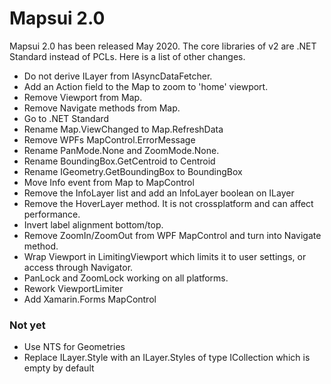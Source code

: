 # Mapsui 2.0

Mapsui 2.0 has been released May 2020. The core libraries of v2 are .NET Standard instead of PCLs. Here is a list of other changes.

- Do not derive ILayer from IAsyncDataFetcher.
- Add an Action<Viewport> field to the Map to zoom to 'home' viewport. 
- Remove Viewport from Map.
- Remove Navigate methods from Map.
- Go to .NET Standard
- Rename Map.ViewChanged to Map.RefreshData
- Remove WPFs MapControl.ErrorMessage
- Rename PanMode.None and ZoomMode.None.
- Rename BoundingBox.GetCentroid to Centroid
- Rename IGeometry.GetBoundingBox to BoundingBox
- Move Info event from Map to MapControl
- Remove the InfoLayer list and add an InfoLayer boolean on ILayer
- Remove the HoverLayer method. It is not crossplatform and can affect performance. 
- Invert label alignment bottom/top.
- Remove ZoomIn/ZoomOut from WPF MapControl and turn into Navigate method.
- Wrap Viewport in LimitingViewport which limits it to user settings, or access through Navigator.
- PanLock and ZoomLock working on all platforms. 
- Rework ViewportLimiter 
- Add Xamarin.Forms MapControl

### Not yet
- Use NTS for Geometries
- Replace ILayer.Style with an ILayer.Styles of type ICollection<IFeature> which is empty by default
